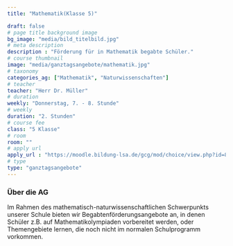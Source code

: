 ```yaml
---
title: "Mathematik(Klasse 5)"

draft: false
# page title background image
bg_image: "media/bild_titelbild.jpg"
# meta description
description : "Förderung für in Mathematik begabte Schüler."
# course thumbnail
image: "media/ganztagsangebote/mathematik.jpg"
# taxonomy
categories_ag: ["Mathematik", "Naturwissenschaften"]
# teacher
teacher: "Herr Dr. Müller"
# duration
weekly: "Donnerstag, 7. - 8. Stunde"
# weekly
duration: "2. Stunden"
# course fee
class: "5 Klasse"
# room
room: ""
# apply url
apply_url : "https://moodle.bildung-lsa.de/gcg/mod/choice/view.php?id=828"
# type
type: "ganztagsangebote"
---
```



### Über die AG

Im Rahmen des mathematisch-naturwissenschaftlichen Schwerpunkts unserer Schule bieten wir Begabtenförderungsangebote an, in denen Schüler z.B. auf Mathematikolympiaden vorbereitet werden, oder Themengebiete lernen, die noch nicht im normalen Schulprogramm vorkommen.
